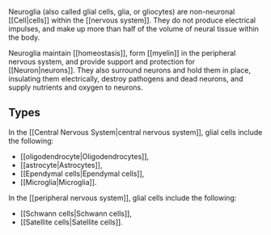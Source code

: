 Neuroglia (also called glial cells, glia, or gliocytes) are non-neuronal [[Cell|cells]] within the [[nervous system]]. They do not produce electrical impulses, and make up more than half of the volume of neural tissue within the body.

Neuroglia maintain [[homeostasis]], form [[myelin]] in the peripheral nervous system, and provide support and protection for [[Neuron|neurons]]. They also surround neurons and hold them in place, insulating them electrically, destroy pathogens and dead neurons, and supply nutrients and oxygen to neurons.

## Types

In the [[Central Nervous System|central nervous system]], glial cells include the following:

- [[oligodendrocyte|Oligodendrocytes]],
- [[astrocyte|Astrocytes]],
- [[Ependymal cells|Ependymal cells]],
- [[Microglia|Microglia]].

In the [[peripheral nervous system]], glial cells include the following:

- [[Schwann cells|Schwann cells]],
- [[Satellite cells|Satellite cells]].